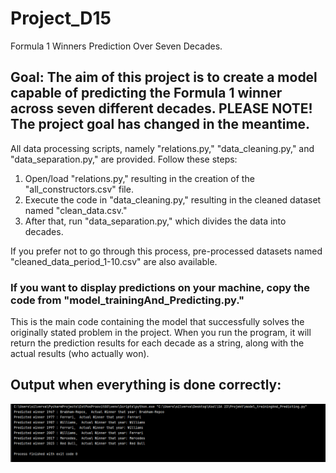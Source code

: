 # Project_D15
Formula 1 Winners Prediction Over Seven Decades.


## Goal: The aim of this project is to create a model capable of predicting the Formula 1 winner across seven different decades. PLEASE NOTE! The project goal has changed in the meantime. ##

All data processing scripts, namely "relations.py," "data_cleaning.py," and "data_separation.py," are provided. Follow these steps:

1. Open/load "relations.py," resulting in the creation of the "all_constructors.csv" file.
2. Execute the code in "data_cleaning.py," resulting in the cleaned dataset named "clean_data.csv."
3. After that, run "data_separation.py," which divides the data into decades.



If you prefer not to go through this process, pre-processed datasets named "cleaned_data_period_1-10.csv" are also available.

### If you want to display predictions on your machine, copy the code from "model_trainingAnd_Predicting.py." ###

This is the main code containing the model that successfully solves the originally stated problem in the project. When you run the program, it will return the prediction results for each decade as a string, along with the actual results (who actually won).


## Output when everything is done correctly: ##

![Alt tekst](./expectedOutput.png)












